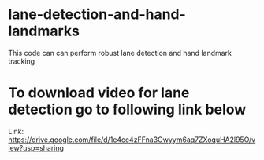# lane-detection-and-hand-landmarks
This code can can perform robust lane detection and hand landmark tracking

# To download video for lane detection go to following link below
Link: https://drive.google.com/file/d/1e4cc4zFFna3Owyym6aq7ZXoquHA2l95O/view?usp=sharing
